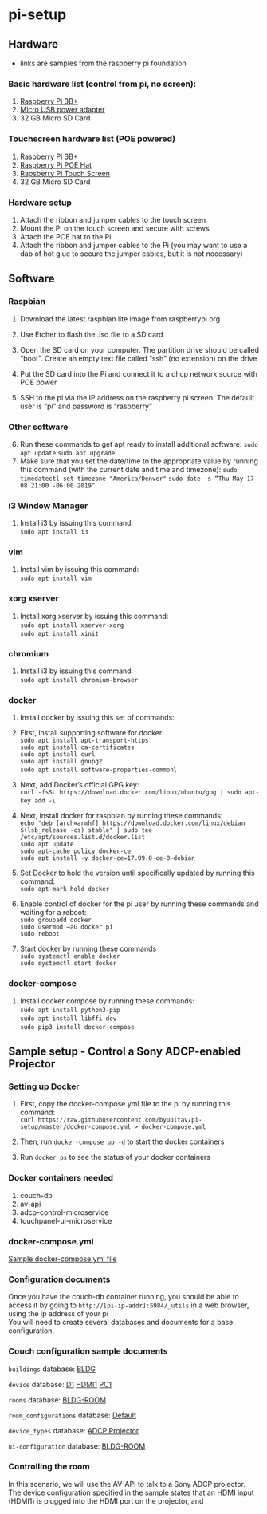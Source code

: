 # pi-setup

## Hardware
* links are samples from the raspberry pi foundation
### Basic hardware list (control from pi, no screen):
1) [Raspberry Pi 3B+](https://www.raspberrypi.org/products/raspberry-pi-3-model-b-plus/)
2) [Micro USB power adapter](https://www.raspberrypi.org/products/raspberry-pi-universal-power-supply/)
3) 32 GB Micro SD Card

### Touchscreen hardware list (POE powered)
1) [Raspberry Pi 3B+](https://www.raspberrypi.org/products/raspberry-pi-3-model-b-plus/)
2) [Raspberry Pi POE Hat](https://www.raspberrypi.org/products/poe-hat/)
3) [Rapsberry Pi Touch Screen](https://www.raspberrypi.org/products/raspberry-pi-touch-display/)
4) 32 GB Micro SD Card

### Hardware setup
1)	Attach the ribbon and jumper cables to the touch screen
2)	Mount the Pi on the touch screen and secure with screws
3)	Attach the POE hat to the Pi
4)	Attach the ribbon and jumper cables to the Pi (you may want to use a dab of hot glue to secure the jumper cables, but it is not necessary)


## Software
### Raspbian
1)	Download the latest raspbian lite image from raspberrypi.org
2)	Use Etcher to flash the .iso file to a SD card
 
3)	Open the SD card on your computer.  The partition drive should be called “boot”.  Create an empty text file called “ssh” (no extension) on the drive
4)	Put the SD card into the Pi and connect it to a dhcp network source with POE power
5)	SSH to the pi via the IP address on the raspberry pi screen.  The default user is “pi” and password is “raspberry”

### Other software
6)	Run these commands to get apt ready to install additional software:
`sudo apt update`
`sudo apt upgrade`
7)	Make sure that you set the date/time to the appropriate value by running this command (with the current date and time and timezone):
`sudo timedatectl set-timezone "America/Denver"`
`sudo date –s “Thu May 17 08:21:00 -06:00 2019”`

### i3 Window Manager
1)	Install i3 by issuing this command:\
`sudo apt install i3`

### vim
1)	Install vim by issuing this command:\
`sudo apt install vim`

### xorg xserver
1)	Install xorg xserver by issuing this command:\
`sudo apt install xserver-xorg`\
`sudo apt install xinit`

### chromium
1)	Install i3 by issuing this command:\
`sudo apt install chromium-browser`

### docker
1)	Install docker by issuing this set of commands:
2)	First, install supporting software for docker\
`sudo apt install apt-transport-https`\
`sudo apt install ca-certificates`\
`sudo apt install curl`\
`sudo apt install gnupg2`\
`sudo apt install software-properties-common`\
3)	Next, add Docker’s official GPG key:\
`curl -fsSL https://download.docker.com/linux/ubuntu/gpg | sudo apt-key add -`\
4)	 Next, install docker for raspbian by running these commands:\
`echo "deb [arch=armhf] https://download.docker.com/linux/debian $(lsb_release -cs) stable" | sudo tee /etc/apt/sources.list.d/docker.list`\
`sudo apt update`\
`sudo apt-cache policy docker-ce`\
`sudo apt install -y docker-ce=17.09.0~ce-0~debian`

5)	Set Docker to hold the version until specifically updated by running this command:\
`sudo apt-mark hold docker`

6)	Enable control of docker for the pi user by running these commands and waiting for a reboot:\
`sudo groupadd docker`\
`sudo usermod –aG docker pi`\
`sudo reboot`

7)	Start docker by running these commands\
`sudo systemctl enable docker`\
`sudo systemctl start docker`

### docker-compose
1)	Install docker compose by running these commands:\
`sudo apt install python3-pip`\
`sudo apt install libffi-dev`\
`sudo pip3 install docker-compose`

## Sample setup - Control a Sony ADCP-enabled Projector

### Setting up Docker
1) First, copy the docker-compose.yml file to the pi by running this command:\
`curl https://raw.githubusercontent.com/byuoitav/pi-setup/master/docker-compose.yml > docker-compose.yml`

2) Then, run `docker-compose up -d` to start the docker containers

3) Run `docker ps` to see the status of your docker containers

### Docker containers needed
1) couch-db
2) av-api
3) adcp-control-microservice
4) touchpanel-ui-microservice

### docker-compose.yml
[Sample docker-compose.yml file](docker-compose.yml)

### Configuration documents
Once you have the couch-db container running, you should be able to access it by going to `http://[pi-ip-addr]:5984/_utils` in a web browser, using the ip address of your pi\
You will need to create several databases and documents for a base configuration.

### Couch configuration sample documents
`buildings` database:
[BLDG](/couch-document-samples/building.json)

`device` database:
[D1](/couch-document-samples/device-D1.json)
[HDMI1](/couch-document-samples/device-HDMI1.json)
[PC1](/couch-document-samples/device-PC1.json)

`rooms` database:
[BLDG-ROOM](/couch-document-samples/room.json)

`room_configurations` database:
[Default](/couch-document-samples/room-configuration-default.json)

`device_types` database:
[ADCP Projector](/couch-document-samples/device-type-adcp-projector.json)

`ui-configuration` database:
[BLDG-ROOM](/couch-document-samples/ui-config.json)

### Controlling the room
In this scenario, we will use the AV-API to talk to a Sony ADCP projector.  The device configuration specified in the sample states that an HDMI input (HDMI1) is plugged into the HDMI port on the projector, and 